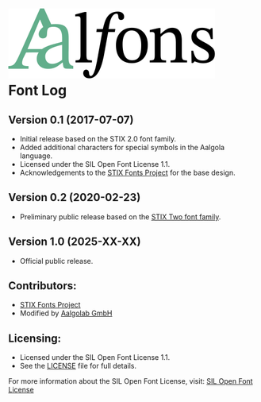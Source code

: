 
<h1>
    <img src="../aalfons.svg" alt="Aalfons"><br>Font Log
</h1>

## Version 0.1 (2017-07-07)
- Initial release based on the STIX 2.0 font family.
- Added additional characters for special symbols in the Aalgola language.
- Licensed under the SIL Open Font License 1.1.
- Acknowledgements to the [STIX Fonts Project](https://www.stixfonts.org) for the base design.

## Version 0.2 (2020-02-23)
- Preliminary public release based on the [STIX Two font family](https://github.com/stipub/stixfonts).

## Version 1.0 (2025-XX-XX)
- Official public release.

## Contributors:
- [STIX Fonts Project](https://www.stixfonts.org)
- Modified by [Aalgolab GmbH](https://www.aalgolab.com)

## Licensing:
- Licensed under the SIL Open Font License 1.1.
- See the [LICENSE](./LICENSE.md) file for full details.

For more information about the SIL Open Font License, visit: [SIL Open Font License](https://openfontlicense.org)

